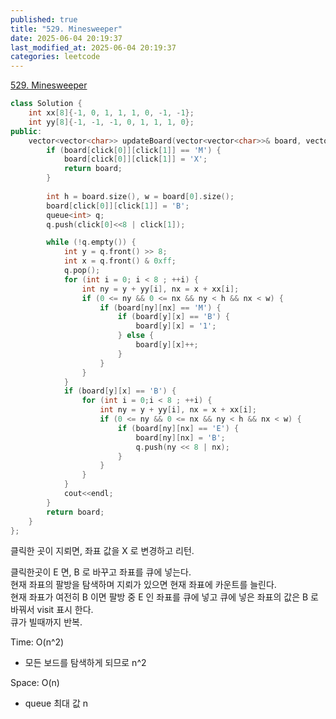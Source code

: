 ```yaml
---
published: true
title: "529. Minesweeper"
date: 2025-06-04 20:19:37
last_modified_at: 2025-06-04 20:19:37
categories: leetcode
---
```

[529. Minesweeper](https://leetcode.com/problems/minesweeper/)
```cpp
class Solution {
    int xx[8]{-1, 0, 1, 1, 1, 0, -1, -1};
    int yy[8]{-1, -1, -1, 0, 1, 1, 1, 0};
public:
    vector<vector<char>> updateBoard(vector<vector<char>>& board, vector<int>& click) {
        if (board[click[0]][click[1]] == 'M') {
            board[click[0]][click[1]] = 'X';
            return board;
        }
        
        int h = board.size(), w = board[0].size();
        board[click[0]][click[1]] = 'B';
        queue<int> q;
        q.push(click[0]<<8 | click[1]);

        while (!q.empty()) {
            int y = q.front() >> 8;
            int x = q.front() & 0xff;
            q.pop();
            for (int i = 0; i < 8 ; ++i) {
                int ny = y + yy[i], nx = x + xx[i];
                if (0 <= ny && 0 <= nx && ny < h && nx < w) {
                    if (board[ny][nx] == 'M') {
                        if (board[y][x] == 'B') {
                            board[y][x] = '1';
                        } else {
                            board[y][x]++;
                        }
                    }
                }
            }
            if (board[y][x] == 'B') {
                for (int i = 0;i < 8 ; ++i) {
                    int ny = y + yy[i], nx = x + xx[i];
                    if (0 <= ny && 0 <= nx && ny < h && nx < w) {
                        if (board[ny][nx] == 'E') {
                            board[ny][nx] = 'B';
                            q.push(ny << 8 | nx);
                        }
                    }
                }
            }
            cout<<endl;
        }
        return board;
    }
};
```
클릭한 곳이 지뢰면, 좌표 값을 X 로 변경하고 리턴.

클릭한곳이 E 면, B 로 바꾸고 좌표를 큐에 넣는다.  
현재 좌표의 팔방을 탐색하며 지뢰가 있으면 현재 좌표에 카운트를 늘린다.  
현재 좌표가 여전히 B 이면 팔방 중 E 인 좌표를 큐에 넣고 큐에 넣은 좌표의 값은 B 로 바꿔서 visit 표시 한다.  
큐가 빌때까지 반복.

Time: O(n^2)
 - 모든 보드를 탐색하게 되므로 n^2
 
Space: O(n)
 - queue 최대 값 n